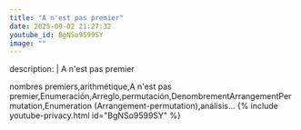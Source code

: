 ```yaml
---
title: "A n'est pas premier"
date: 2025-09-02 21:27:32 
youtube_id: BgNSo9599SY
image: ""
---
```

description: |
  A n'est pas premier
  
  nombres premiers,arithmétique,A n'est pas premier,Enumeración,Arreglo,permutación,DenombrementArrangementPermutation,Enumeration (Arrangement-permutation),análisis...
{% include youtube-privacy.html id="BgNSo9599SY" %}
